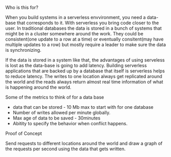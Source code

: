 Who is this for?

When you build systems in a serverless envvironment, you need a data-base that corresponds to it. With serverless you bring code closer to the user. In traditional databases the data is stored in a bunch of systems that might be in a cluster somewhere around the work. They could be consistent(one update to a row at a time) or eventually consitent(may have multiple updates to a row) but mostly require a leader to make sure the data is synchronizing. 

If the data is stored in a system like that, the advantages of using serveless is lost as the data-base is going to add latency. Building serverless applications that are backed up by a database that itself is serverless helps to reduce latency. The writes to one location always get replicated around the world and the reads always return almost real time information of what is happening around the world.

Some of the metrics to think of for a data base

* data that can be stored - 10 Mb max to start with for one database
* Number of writes allowed per minute globally. 
* Max age of data to be saved - 30minutes
* Abitity to specify the behavior when conflict happens.

Proof of Concept

Send requests to different locations around the world and draw a graph of the requests per second using the data that gets written.
